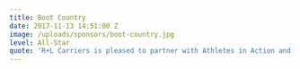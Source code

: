 ```yaml
---
title: Boot Country
date: 2017-11-13 14:51:00 Z
image: /uploads/sponsors/boot-country.jpg
level: All-Star
quote: 'R+L Carriers is pleased to partner with Athletes in Action and the Hall of Faith Inductee Ceremony,” said Greg Bronner, VP of Marketing, R+L Carriers.  “We are honored to support the accomplishments of Hall of Faith inductees", added Bronner. "Demonstrating a shared purpose which encourages a collective identity of structured, faith-based interaction are exceptional qualities that expand beyond performance in competition.'
---
```



